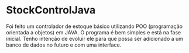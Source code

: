 # StockControlJava

Foi feito um controlador de estoque básico utilizando POO (programação orientada a objetos) em JAVA. 
O programa é bem simples e está na fase inicial. Tenho intenção de evoluir ele para que possa ser adicionado a um banco de dados no futuro e com uma interface. 
